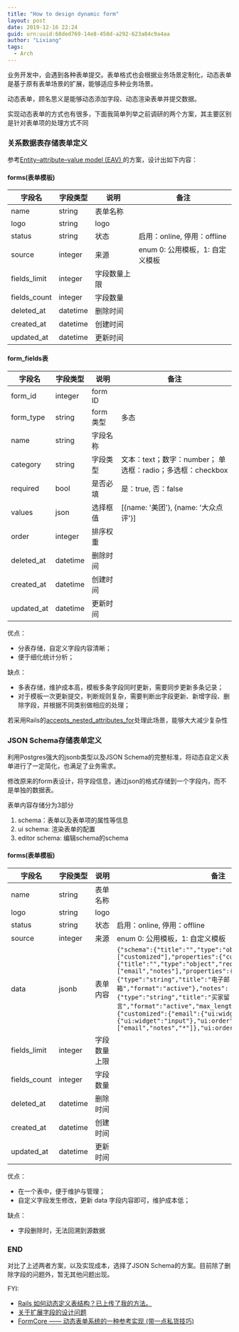 ```yaml
---
title: "How to design dynamic form"
layout: post
date: 2019-12-16 22:24
guid: urn:uuid:68ded769-14e8-458d-a292-623a84c9a4aa
author: "Lixiang"
tags:
  - Arch
---
```


业务开发中，会遇到各种表单提交。表单格式也会根据业务场景定制化，动态表单是基于原有表单场景的扩展，能够适应多种业务场景。

动态表单，顾名思义是能够动态添加字段、动态渲染表单并提交数据。

实现动态表单的方式也有很多，下面我简单列举之前调研的两个方案，其主要区别是针对表单项的处理方式不同

### 关系数据表存储表单定义
参考[Entity–attribute–value model (EAV) ](https://en.wikipedia.org/wiki/Entity%E2%80%93attribute%E2%80%93value_model)的方案，设计出如下内容：

#### forms(表单模板)

字段名 | 字段类型 | 说明 | 备注 |
----   | ----     | --   | -- |
name         | string   | 表单名称     |
logo         | string   | logo         |
status       | string   | 状态         | 启用：online, 停用：offline
source       | integer  | 来源         | enum 0: 公用模板，1: 自定义模板
fields_limit | integer  | 字段数量上限 |
fields_count | integer  | 字段数量     |
deleted_at   | datetime | 删除时间     |
created_at   | datetime | 创建时间     |
updated_at   | datetime | 更新时间     |

#### form_fields表

字段名|	字段类型|	说明|	备注 |
----   | ----     | --   | -- |
form_id    | integer  | form ID   |
form_type  | string   | form 类型 | 多态
name       | string   | 字段名称  |
category   | string   | 字段类型  | 文本：text；数字：number； 单选框：radio；多选框：checkbox
required   | bool     | 是否必填  | 是：true, 否：false
values     | json     | 选择框值  | [{name: '美团'}, {name: '大众点评'}]
order      | integer  | 排序权重  |
deleted_at | datetime | 删除时间  |
created_at | datetime | 创建时间  |
updated_at | datetime | 更新时间  |

优点：
- 分表存储，自定义字段内容清晰；
- 便于细化统计分析；

缺点：
- 多表存储，维护成本高，模板多条字段同时更新，需要同步更新多条记录；
- 对于模板一次更新提交，判断规则复杂，需要判断出字段更新、新增字段、删除字段，并根据不同类别做相应的处理；

若采用Rails的[accepts_nested_attributes_for](https://api.rubyonrails.org/classes/ActiveRecord/NestedAttributes/ClassMethods.html#method-i-accepts_nested_attributes_for)处理此场景，能够大大减少复杂性


### JSON Schema存储表单定义
利用Postgres强大的jsonb类型以及JSON Schema的完整标准，将动态自定义表单进行了一定简化，也满足了业务需求。

修改原来的form表设计，将字段信息，通过json的格式存储到一个字段内，而不是单独的数据表。

表单内容存储分为3部分

1. schema：表单以及表单项的属性等信息
2. ui schema: 渲染表单的配置
3. editor schema: 编辑schema的schema

#### forms(表单模板)

字段名 | 字段类型 | 说明 | 备注|
----   | ----     | --   | -- |
name         | string   | 表单名称     |
logo         | string   | logo         |
status       | string   | 状态         | 启用：online, 停用：offline
source       | integer  | 来源         | enum 0: 公用模板，1: 自定义模板
data         | jsonb    | 表单内容     | `{"schema":{"title":"","type":"object","required":["customized"],"properties":{"customized":{"title":"","type":"object","required":["email","notes"],"properties":{"email":{"type":"string","title":"电子邮箱","format":"active"},"notes":{"type":"string","title":"买家留言","format":"active","max_length":500}}}}},"ui_schema":{"customized":{"email":{"ui:widget":"input"},"notes":{"ui:widget":"input"},"ui:order":["email","notes","*"]},"ui:order":["customized"]}}`
fields_limit | integer  | 字段数量上限 |
fields_count | integer  | 字段数量     |
deleted_at   | datetime | 删除时间     |
created_at   | datetime | 创建时间     |
updated_at   | datetime | 更新时间     |

优点：
- 在一个表中，便于维护与管理；
- 自定义字段发生修改，更新 data 字段内容即可，维护成本低；

缺点：
- 字段删除时，无法回溯到源数据

### END
对比了上述两者方案，以及实现成本，选择了JSON Schema的方案。目前除了删除字段的问题外，暂无其他问题出现。

FYI:

- [Rails 如何动态定义表结构？已上传了我的方法。](https://ruby-china.org/topics/26592)
- [关于扩展字段的设计问题](https://ruby-china.org/topics/28380#10)
- [FormCore —— 动态表单系统的一种参考实现 (带一点私货技巧)](https://ruby-china.org/topics/33098)

